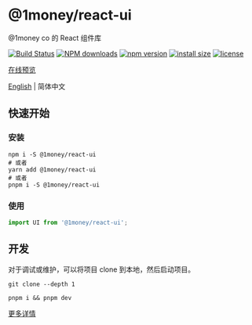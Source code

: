 # @1money/react-ui
@1money co 的 React 组件库 

[![Build Status](https://github.com/1Money-Co/1money-react-ui/actions/workflows/cicd-npm.yml/badge.svg)](https://github.com/1Money-Co/1money-react-ui/actions/workflows/cicd-npm.yml)
[![NPM downloads](http://img.shields.io/npm/dm/%401money%2Freact-ui.svg?style=flat-square)](https://www.npmjs.com/package/@1money/react-ui)
[![npm version](https://badge.fury.io/js/%401money%2Freact-ui.svg)](https://badge.fury.io/js/%401money%2Freact-ui)
[![install size](https://packagephobia.now.sh/badge?p=%401money%2Freact-ui)](https://packagephobia.now.sh/result?p=%401money%2Freact-ui)
[![license](http://img.shields.io/npm/l/%401money%2Freact-ui.svg)](https://github.com/1money/tpls/blob/master/packages/react-ui/LICENSE)

[在线预览](https://1money-co.github.io/1money-react-ui/)

[English](./README.md) | 简体中文

## 快速开始
### 安装
```shell
npm i -S @1money/react-ui
# 或者
yarn add @1money/react-ui
# 或者
pnpm i -S @1money/react-ui
```

### 使用
```js
import UI from '@1money/react-ui';
```

## 开发
对于调试或维护，可以将项目 clone 到本地，然后启动项目。

```shell
git clone --depth 1

pnpm i && pnpm dev
```

[更多详情](./DEV.zh-CN.md)
